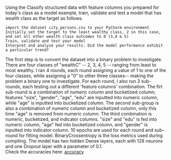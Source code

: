 Using the Classify structured data with feature columns you prepared for today's class as a model example, train, validate and test a model that has wealth class as the target as follows.

    import the dataset city_persons.csv to your PyCharm environment
    Initially set the target to the least wealthy class, 2 in this case, and set all other wealth class outcomes to 0 (3,4 & 5)
    Train, validate and test your model
    Interpret and analyze your results. Did the model performance exhibit a particular trend?


The first step is to convert the dataset into a binary problem to investigate.  There are four classes of
"wealthC" -- 2, 3, 4, 5 -- ranging from least to most wealthy.  I ran 4 rounds, each round assigning a value of 1 to
one of the four classes, while assigning a "0" to other three classes-- making the problem a binary one to investigate.
For each round, I also run 3 sub-rounds, each testing out a different 'feature columns' combination.  The firt sub-round
is a combination of numeric column and bucketized column; features "size", "gender", "age", "edu" are inputted into numeric column,
while "age" is inputted into bucketized column.  The second sub-group is also a combination of numeric column and bucketized column, only
this time "age" is removed from numeric column.  The third combination is numeric, bucketized, and indicator columns.  "size" and "edu"
is fed into numeric column, "age" fed into bucketized column, and "gender" is inputted into indicator column.
10 epochs are used for each round and sub-round for fitting model.  BinaryCrossentropy is the loss metrics used during compiling.
The model has two hidden Dense layers, each with 128 neurons and one Dropout layer with a parameter of 0.1.  
Check the accuracies here: [accuracy](wed3_images.md)